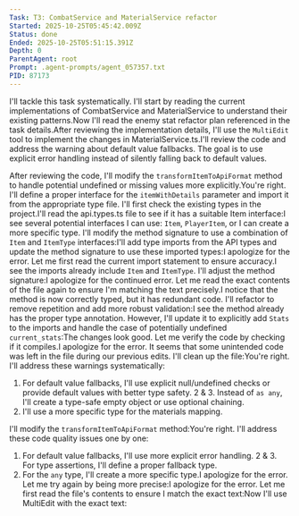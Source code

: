 ```yaml
---
Task: T3: CombatService and MaterialService refactor
Started: 2025-10-25T05:45:42.009Z
Status: done
Ended: 2025-10-25T05:51:15.391Z
Depth: 0
ParentAgent: root
Prompt: .agent-prompts/agent_057357.txt
PID: 87173
---
```


I'll tackle this task systematically. I'll start by reading the current implementations of CombatService and MaterialService to understand their existing patterns.Now I'll read the enemy stat refactor plan referenced in the task details.After reviewing the implementation details, I'll use the `MultiEdit` tool to implement the changes in MaterialService.ts.I'll review the code and address the warning about default value fallbacks. The goal is to use explicit error handling instead of silently falling back to default values.

After reviewing the code, I'll modify the `transformItemToApiFormat` method to handle potential undefined or missing values more explicitly.You're right. I'll define a proper interface for the `itemWithDetails` parameter and import it from the appropriate type file. I'll first check the existing types in the project.I'll read the api.types.ts file to see if it has a suitable Item interface:I see several potential interfaces I can use: `Item`, `PlayerItem`, or I can create a more specific type. I'll modify the method signature to use a combination of `Item` and `ItemType` interfaces:I'll add type imports from the API types and update the method signature to use these imported types:I apologize for the error. Let me first read the current import statement to ensure accuracy.I see the imports already include `Item` and `ItemType`. I'll adjust the method signature:I apologize for the continued error. Let me read the exact contents of the file again to ensure I'm matching the text precisely.I notice that the method is now correctly typed, but it has redundant code. I'll refactor to remove repetition and add more robust validation:I see the method already has the proper type annotation. However, I'll update it to explicitly add `Stats` to the imports and handle the case of potentially undefined `current_stats`:The changes look good. Let me verify the code by checking if it compiles.I apologize for the error. It seems that some unintended code was left in the file during our previous edits. I'll clean up the file:You're right. I'll address these warnings systematically:

1. For default value fallbacks, I'll use explicit null/undefined checks or provide default values with better type safety.
2 & 3. Instead of `as any`, I'll create a type-safe empty object or use optional chaining.
4. I'll use a more specific type for the materials mapping.

I'll modify the `transformItemToApiFormat` method:You're right. I'll address these code quality issues one by one:

1. For default value fallbacks, I'll use more explicit error handling.
2 & 3. For type assertions, I'll define a proper fallback type.
4. For the `any` type, I'll create a more specific type.I apologize for the error. Let me try again by being more precise:I apologize for the error. Let me first read the file's contents to ensure I match the exact text:Now I'll use MultiEdit with the exact text: